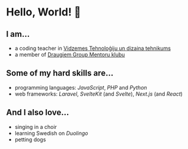 # Hello, World! 👋

## I am...
* a coding teacher in [Vidzemes Tehnoloģiju un dizaina tehnikums](https://www.vtdt.lv/)
* a member of [Draugiem Group Mentoru klubu](https://draugiemgroup.com/lv/mentori)

## Some of my hard skills are...
* programming languages: *JavaScript*, *PHP* and *Python*
* web frameworks: *Laravel*, *SvelteKit* (and *Svelte*), *Next.js* (and *React*)

## And I also love...
* singing in a choir
* learning Swedish on *Duolingo*
* petting dogs
